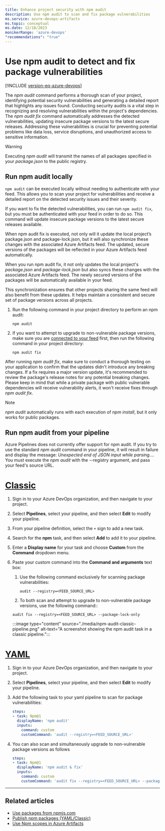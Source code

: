 ```yaml
---
title: Enhance project security with npm audit
description: Use npm audit to scan and fix package vulnerabilities
ms.service: azure-devops-artifacts
ms.topic: conceptual
ms.date: 12/18/2023
monikerRange: 'azure-devops'
"recommendations": "true"
---
```


# Use npm audit to detect and fix package vulnerabilities

[!INCLUDE [version-eq-azure-devops](../../includes/version-eq-azure-devops.md)]

The *npm audit* command performs a thorough scan of your project, identifying potential security vulnerabilities and generating a detailed report that highlights any issues found. Conducting security audits is a vital step in recognizing and resolving vulnerabilities within the project's dependencies. The *npm audit fix* command automatically addresses the detected vulnerabilities, updating insecure package versions to the latest secure releases.
Addressing these vulnerabilities is crucial for preventing potential problems like data loss, service disruptions, and unauthorized access to sensitive information.

>[!WARNING]
> Executing *npm audit* will transmit the names of all packages specified in your *package.json* to the public registry.

## Run npm audit locally 

`npm audit` can be executed locally without needing to authenticate with your feed. This allows you to scan your project for vulnerabilities and receive a detailed report on the detected security issues and their severity.

If you want to fix the detected vulnerabilities, you can run `npm audit fix`, but you must be authenticated with your feed in order to do so. This command will update insecure package versions to the latest secure releases available.

When npm audit fix is executed, not only will it update the local project’s package.json and package-lock.json, but it will also synchronize these changes with the associated Azure Artifacts feed. The updated, secure versions of the packages will be reflected in your Azure Artifacts feed automatically.

When you run npm audit fix, it not only updates the local project's *package.json* and *package-lock.json* but also syncs these changes with the associated Azure Artifacts feed. The newly secured versions of the packages will be automatically available in your feed.

This synchronization ensures that other projects sharing the same feed will also benefit from these updates. It helps maintain a consistent and secure set of package versions across all projects.

1. Run the following command in your project directory to perform an npm audit:

    ```Command
    npm audit
    ```

1. If you want to attempt to upgrade to non-vulnerable package versions, make sure you are [connected to your feed](./npmrc.md#project-setup) first, then run the following command in your project directory:

    ```Command
    npm audit fix
    ```

After running *npm audit fix*, make sure to conduct a thorough testing on your application to confirm that the updates didn't introduce any breaking changes. If a fix requires a major version update, it's recommended to review the package's release notes for any potential breaking changes. Please keep in mind that while a private package with public vulnerable dependencies will receive vulnerability alerts, it won't receive fixes through *npm audit fix*.

> [!NOTE]
> *npm audit* automatically runs with each execution of *npm install*, but it only works for public packages. 

## Run npm audit from your pipeline

Azure Pipelines does not currently offer support for npm audit. If you try to use the standard *npm audit* command in your pipeline, it will result in failure and display the message: *Unexpected end of JSON input while parsing....* You must execute the *npm audit* with the --registry argument, and pass your feed's source URL.

# [Classic](#tab/classic)

1. Sign in to your Azure DevOps organization, and then navigate to your project.

1. Select **Pipelines**, select your pipeline, and then select **Edit** to modify your pipeline.

1. From your pipeline definition, select the `+` sign to add a new task.

1. Search for the **npm** task, and then select **Add** to add it to your pipeline.

1. Enter a **Display name** for your task and choose **Custom** from the **Command** dropdown menu.

1. Paste your custom command into the **Command and arguments** text box:

    1. Use the following command exclusively for scanning package vulnerabilities:
    
       ```Command
       audit --registry=<FEED_SOURCE_URL>
       ```

    1. To both scan and attempt to upgrade to non-vulnerable package versions, use the following command::
    
    ```Command
    audit fix --registry=<FEED_SOURCE_URL> --package-lock-only
    ```

    :::image type="content" source="./media/npm-audit-classic-pipeline.png" alt-text="A screenshot showing the npm audit task in a classic pipeline.":::

# [YAML](#tab/yaml)

1. Sign in to your Azure DevOps organization, and then navigate to your project.

1. Select **Pipelines**, select your pipeline, and then select **Edit** to modify your pipeline.

1. Add the following task to your yaml pipeline to scan for package vulnerabilities:

    ```yaml
    steps:
    - task: Npm@1
      displayName: 'npm audit'
      inputs:
        command: custom
        customCommand: 'audit --registry=<FEED_SOURCE_URL>'
    ```

1. You can also scan and simultaneously upgrade to non-vulnerable package versions as follows
    ```yaml
    steps:
    - task: Npm@1
      displayName: 'npm audit & fix'
      inputs:
        command: custom
        customCommand: 'audit fix --registry=<FEED_SOURCE_URL> --package-lock-only'
    ```

* * *

## Related articles

- [Use packages from npmjs.com](./upstream-sources.md)
- [Publish npm packages (YAML/Classic)](../../pipelines/artifacts/npm.md)
- [Use Npm scopes in Azure Artifacts](./scopes.md)
